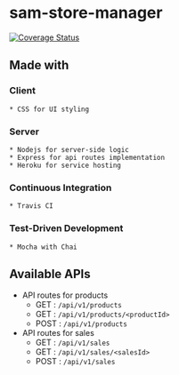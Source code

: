 # sam-store-manager
[![Coverage Status](https://coveralls.io/repos/github/walsamlee/sam-store-manager/badge.svg?branch=ch-integrate-coveralls-161492975)](https://coveralls.io/github/walsamlee/sam-store-manager?branch=ch-integrate-coveralls-161492975)

## Made with
  ### Client
    * CSS for UI styling

  ### Server
	* Nodejs for server-side logic
	* Express for api routes implementation
	* Heroku for service hosting

  ### Continuous Integration
    * Travis CI

  ### Test-Driven Development
	* Mocha with Chai

## Available APIs
- API routes for products
  * GET : ```/api/v1/products```
  * GET : ```/api/v1/products/<productId>```
  * POST : ```/api/v1/products```
- API routes for sales
  * GET : ```/api/v1/sales```
  * GET : ```/api/v1/sales/<salesId>```
  * POST : ```/api/v1/sales```
